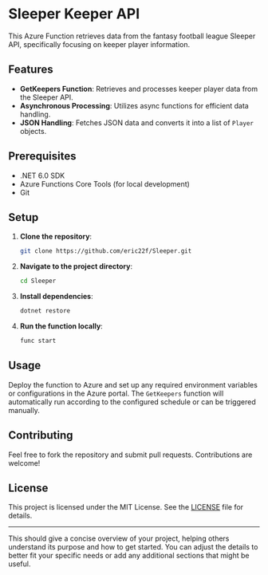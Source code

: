 # Sleeper Keeper API

This Azure Function retrieves data from the fantasy football league Sleeper API, specifically focusing on keeper player information.

## Features

- **GetKeepers Function**: Retrieves and processes keeper player data from the Sleeper API.
- **Asynchronous Processing**: Utilizes async functions for efficient data handling.
- **JSON Handling**: Fetches JSON data and converts it into a list of `Player` objects.

## Prerequisites

- .NET 6.0 SDK
- Azure Functions Core Tools (for local development)
- Git

## Setup

1. **Clone the repository**:
   ```bash
   git clone https://github.com/eric22f/Sleeper.git
   ```
2. **Navigate to the project directory**:
   ```bash
   cd Sleeper
   ```
3. **Install dependencies**:
   ```bash
   dotnet restore
   ```
4. **Run the function locally**:
   ```bash
   func start
   ```

## Usage

Deploy the function to Azure and set up any required environment variables or configurations in the Azure portal. The `GetKeepers` function will automatically run according to the configured schedule or can be triggered manually.

## Contributing

Feel free to fork the repository and submit pull requests. Contributions are welcome!

## License

This project is licensed under the MIT License. See the [LICENSE](LICENSE) file for details.

---

This should give a concise overview of your project, helping others understand its purpose and how to get started. You can adjust the details to better fit your specific needs or add any additional sections that might be useful.
